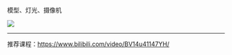 
模型、灯光、摄像机

<img src="https://img-1301102143.cos.ap-beijing.myqcloud.com/20230926234444.png">

-----------

推荐课程：https://www.bilibili.com/video/BV14u41147YH/